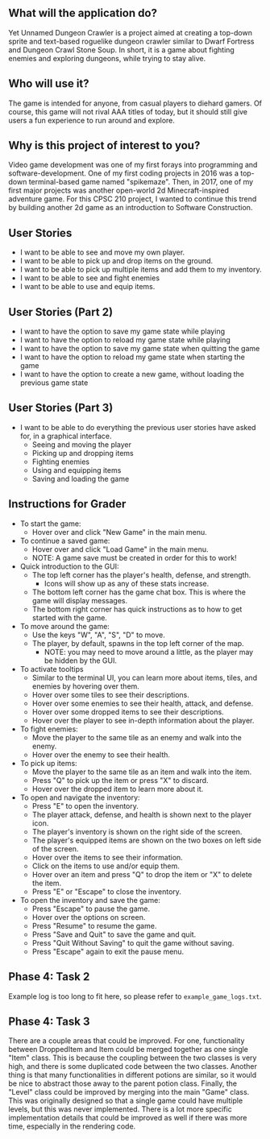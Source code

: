 ## What will the application do?
Yet Unnamed Dungeon Crawler is a project aimed at creating a top-down 
sprite and text-based roguelike dungeon crawler similar to Dwarf Fortress and 
Dungeon Crawl Stone Soup. In short, it is a game about fighting enemies and 
exploring dungeons, while trying to stay alive.

## Who will use it?
The game is intended for anyone, from casual players to diehard gamers. 
Of course, this game will not rival AAA titles of today, but it should still give users 
a fun experience to run around and explore.

## Why is this project of interest to you?
Video game development was one of my first forays into programming and software-development. 
One of my first coding projects in 2016 was a top-down terminal-based game named "spikemaze". 
Then, in 2017, one of my first major projects was another open-world 2d Minecraft-inspired 
adventure game. For this CPSC 210 project, I wanted to continue this trend by building another 
2d game as an introduction to Software Construction.

## User Stories
- I want to be able to see and move my own player.
- I want to be able to pick up and drop items on the ground.
- I want to be able to pick up multiple items and add them to my inventory.
- I want to be able to see and fight enemies
- I want to be able to use and equip items.

## User Stories (Part 2)
- I want to have the option to save my game state while playing
- I want to have the option to reload my game state while playing
- I want to have the option to save my game state when quitting the game
- I want to have the option to reload my game state when starting the game
- I want to have the option to create a new game, without loading the previous game state

## User Stories (Part 3)
- I want to be able to do everything the previous user stories have asked for, in a graphical interface. 
  - Seeing and moving the player
  - Picking up and dropping items
  - Fighting enemies
  - Using and equipping items
  - Saving and loading the game

## Instructions for Grader
- To start the game:
  - Hover over and click "New Game" in the main menu.
- To continue a saved game:
  - Hover over and click "Load Game" in the main menu.
  - NOTE: A game save must be created in order for this to work!
- Quick introduction to the GUI:
  - The top left corner has the player's health, defense, and strength.
    - Icons will show up as any of these stats increase.
  - The bottom left corner has the game chat box. This is where the game will display messages.
  - The bottom right corner has quick instructions as to how to get started with the game.
- To move around the game:
  - Use the keys "W", "A", "S", "D" to move.
  - The player, by default, spawns in the top left corner of the map.
    - NOTE: you may need to move around a little, as the player may be hidden by the GUI.
- To activate tooltips
  - Similar to the terminal UI, you can learn more about items, tiles, and enemies by hovering over them.
  - Hover over some tiles to see their descriptions.
  - Hover over some enemies to see their health, attack, and defense.
  - Hover over some dropped items to see their descriptions.
  - Hover over the player to see in-depth information about the player.
- To fight enemies:
  - Move the player to the same tile as an enemy and walk into the enemy.
  - Hover over the enemy to see their health.
- To pick up items:
  - Move the player to the same tile as an item and walk into the item.
  - Press "Q" to pick up the item or press "X" to discard.
  - Hover over the dropped item to learn more about it.
- To open and navigate the inventory:
  - Press "E" to open the inventory.
  - The player attack, defense, and health is shown next to the player icon.
  - The player's inventory is shown on the right side of the screen.
  - The player's equipped items are shown on the two boxes on left side of the screen.
  - Hover over the items to see their information.
  - Click on the items to use and/or equip them.
  - Hover over an item and press "Q" to drop the item or "X" to delete the item.
  - Press "E" or "Escape" to close the inventory.
- To open the inventory and save the game:
  - Press "Escape" to pause the game.
  - Hover over the options on screen.
  - Press "Resume" to resume the game.
  - Press "Save and Quit" to save the game and quit.
  - Press "Quit Without Saving" to quit the game without saving.
  - Press "Escape" again to exit the pause menu.

## Phase 4: Task 2
Example log is too long to fit here, so please refer to `example_game_logs.txt`.

## Phase 4: Task 3
There are a couple areas that could be improved. For one, functionality between
DroppedItem and Item could be merged together as one single "Item" class.
This is because the coupling between the two classes is very high, and
there is some duplicated code between the two classes. Another thing is that 
many functionalities in different potions are similar, so it would be nice to 
abstract those away to the parent potion class. Finally, the "Level" class could
be improved by merging into the main "Game" class. This was originally designed so that
a single game could have multiple levels, but this was never implemented. There is a
lot more specific implementation details that could be improved as well if there was
more time, especially in the rendering code.